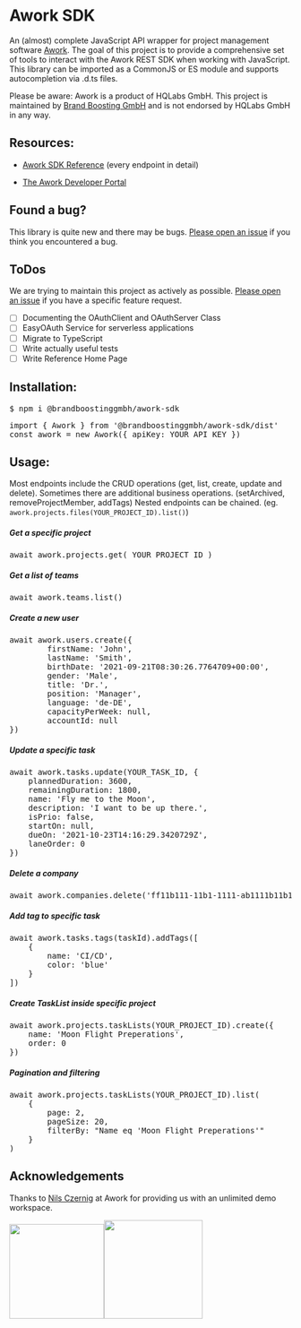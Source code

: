# Awork SDK

An (almost) complete JavaScript API wrapper for project management software [Awork](https://awork.io).
The goal of this project is to provide a comprehensive set of tools to interact with the Awork REST SDK when working with JavaScript.
This library can be imported as a CommonJS or ES module and supports autocompletion via .d.ts files.

Please be aware: Awork is a product of HQLabs GmbH. This project is maintained by [Brand Boosting GmbH](https://brand-boosting.de) and is not endorsed by HQLabs GmbH in any way.

## Resources:

* [Awork SDK Reference](https://brand-boosting-gmbh.github.io/awork-sdk/index.html) (every endpoint in detail)

* [The Awork Developer Portal](https://developers.awork.io/)

## Found a bug?

This library is quite new and there may be bugs. [Please open an issue](https://github.com/Brand-Boosting-GmbH/awork-sdk/issues) if you think you encountered a bug.

## ToDos

We are trying to maintain this project as actively as possible.
[Please open an issue](https://github.com/Brand-Boosting-GmbH/awork-sdk/issues) if you have a specific feature request.

- [ ] Documenting the OAuthClient and OAuthServer Class
- [ ] EasyOAuth Service for serverless applications
- [ ] Migrate to TypeScript
- [ ] Write actually useful tests
- [ ] Write Reference Home Page

## Installation:

<pre>
$ npm i @brandboostinggmbh/awork-sdk
</pre>

<pre>
import { Awork } from '@brandboostinggmbh/awork-sdk/dist'
const awork = new Awork({ apiKey: YOUR_API_KEY })
</pre>

## Usage:

Most endpoints include the CRUD operations (get, list, create, update and delete).
Sometimes there are additional business operations. (setArchived, removeProjectMember, addTags)
Nested endpoints can be chained. (eg. ```awork.projects.files(YOUR_PROJECT_ID).list()```)


##### Get a specific project

<pre>
await awork.projects.get( YOUR_PROJECT_ID )
</pre>

##### Get a list of teams

<pre>
await awork.teams.list()
</pre>

##### Create a new user

<pre>
await awork.users.create({
        firstName: 'John', 
        lastName: 'Smith',
        birthDate: '2021-09-21T08:30:26.7764709+00:00',
        gender: 'Male',
        title: 'Dr.',
        position: 'Manager',
        language: 'de-DE',
        capacityPerWeek: null,
        accountId: null
})
</pre>

##### Update a specific task

<pre>
await awork.tasks.update(YOUR_TASK_ID, {
    plannedDuration: 3600,
    remainingDuration: 1800,
    name: 'Fly me to the Moon',
    description: 'I want to be up there.',
    isPrio: false,
    startOn: null,
    dueOn: '2021-10-23T14:16:29.3420729Z',
    laneOrder: 0
})
</pre>

##### Delete a company

<pre>
await awork.companies.delete('ff11b111-11b1-1111-ab1111b11b11')
</pre>

##### Add tag to specific task

<pre>
await awork.tasks.tags(taskId).addTags([
    {
        name: 'CI/CD',
        color: 'blue'
    }
])
</pre>

##### Create TaskList inside specific project

<pre>
await awork.projects.taskLists(YOUR_PROJECT_ID).create({
    name: 'Moon Flight Preperations',
    order: 0
})
</pre>

##### Pagination and filtering

<pre>
await awork.projects.taskLists(YOUR_PROJECT_ID).list(
    {
        page: 2,
        pageSize: 20,
        filterBy: "Name eq 'Moon Flight Preperations'"
    }
)
</pre>

## Acknowledgements

Thanks to [Nils Czernig](https://www.linkedin.com/in/nils-czernig-301a1160/) at Awork for providing us with an unlimited demo workspace.

<img title="" src="https://brand-boosting-gmbh.github.io/awork-sdk/assets/brandboosting.png" alt="" width="169"><img title="" src="https://brand-boosting-gmbh.github.io/awork-sdk/assets/awork.png" alt="" width="176">


